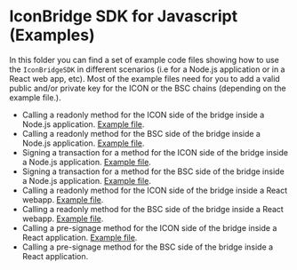 # IconBridge SDK for Javascript (Examples)

In this folder you can find a set of example code files showing how to use the `IconBridgeSDK` in different scenarios (i.e for a Node.js application or in a React web app, etc). Most of the example files need for you to add a valid public and/or private key for the ICON or the BSC chains (depending on the example file.).

* Calling a readonly method for the ICON side of the bridge inside a Node.js application. [Example file](readonly-icon-node.js).
* Calling a readonly method for the BSC side of the bridge inside a Node.js application. [Example file](readonly-bsc-node.js).
* Signing a transaction for a method for the ICON side of the bridge inside a Node.js application. [Example file](tx-icon-node.js).
* Signing a transaction for a method for the BSC side of the bridge inside a Node.js application. [Example file](tx-bsc-node.js).
* Calling a readonly method for the ICON side of the bridge inside a React webapp. [Example file](readonly-icon-react.js).
* Calling a readonly method for the BSC side of the bridge inside a React webapp. [Example file](readonly-bsc-react.js).
* Calling a pre-signage method for the ICON side of the bridge inside a React application. [Example file](tx-icon-react.js).
* Calling a pre-signage method for the BSC side of the bridge inside a React application.
